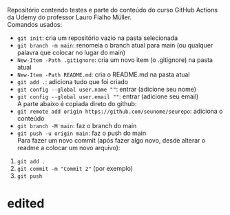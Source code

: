 Repositório contendo testes e parte do conteúdo do curso GitHub Actions da Udemy do professor Lauro Fialho Müller.  
Comandos usados:  
- ```git init```: cria um repositório vazio na pasta selecionada  
- ```git branch -m main```: renomeia o branch atual para main (ou qualquer palavra que colocar no lugar do main)  
- ```New-Item -Path .gitignore```: cria um novo item (o .gitignore) na pasta atual  
- ```New-Item -Path README.md```: cria o README.md na pasta atual  
- ```git add .```: adiciona tudo que foi criado  
- ```git config --global user.name ""```: entrar (adicione seu nome)  
- ```git config --global user.email ""```: entrar (adicione seu email)  
A parte abaixo é copiada direto do github:  
- ```git remote add origin https://github.com/seunome/seurepo```: adiciona o conteúdo  
- ```git branch -M main```: faz o branch do main  
- ```git push -u origin main```: faz o push do main  
Para fazer um novo commit (após fazer algo novo, desde alterar o readme a colocar um novo arquivo):  
1. ```git add .```  
2. ```git commit -m "Commit 2"``` (por exemplo)  
3. ```git push```
# edited
